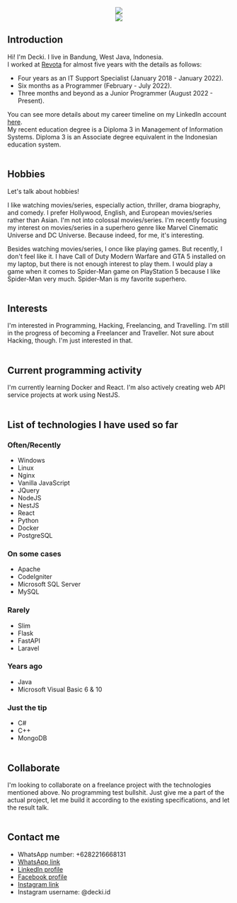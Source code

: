 <p align="center">
<a href="https://github.com/anuraghazra/github-readme-stats">
  <img src="https://github-readme-stats.vercel.app/api?username=deckiherdiawans&show_icons=true&theme=tokyonight" />
</a>
<br>
<a href="https://github.com/anuraghazra/convoychat">
  <img src="https://github-readme-stats.vercel.app/api/top-langs/?username=deckiherdiawans&layout=compact&theme=tokyonight" />
</a>
</p>

## Introduction

Hi! I'm Decki. I live in Bandung, West Java, Indonesia.<br>
I worked at [Revota](https://github.com/revota) for almost five years with the details as follows:<br>

- Four years as an IT Support Specialist (January 2018 - January 2022).
- Six months as a Programmer (February - July 2022).
- Three months and beyond as a Junior Programmer (August 2022 - Present).

You can see more details about my career timeline on my LinkedIn account [here](https://linkedin.com/in/decki/).<br>
My recent education degree is a Diploma 3 in Management of Information Systems. Diploma 3 is an Associate degree equivalent in the Indonesian education system.<br><br>

## Hobbies

Let's talk about hobbies!

I like watching movies/series, especially action, thriller, drama biography, and comedy. I prefer Hollywood, English, and European movies/series rather than Asian. I'm not into colossal movies/series. I'm recently focusing my interest on movies/series in a superhero genre like Marvel Cinematic Universe and DC Universe. Because indeed, for me, it's interesting.

Besides watching movies/series, I once like playing games. But recently, I don't feel like it. I have Call of Duty Modern Warfare and GTA 5 installed on my laptop, but there is not enough interest to play them. I would play a game when it comes to Spider-Man game on PlayStation 5 because I like Spider-Man very much. Spider-Man is my favorite superhero.<br><br>

## Interests

I'm interested in Programming, Hacking, Freelancing, and Travelling. I'm still in the progress of becoming a Freelancer and Traveller. Not sure about Hacking, though. I'm just interested in that.<br><br>

## Current programming activity

I'm currently learning Docker and React. I'm also actively creating web API service projects at work using NestJS.<br><br>

## List of technologies I have used so far

### Often/Recently
- Windows
- Linux
- Nginx
- Vanilla JavaScript
- JQuery
- NodeJS
- NestJS
- React
- Python
- Docker
- PostgreSQL

### On some cases
- Apache
- CodeIgniter
- Microsoft SQL Server
- MySQL

### Rarely
- Slim
- Flask
- FastAPI
- Laravel

### Years ago
- Java
- Microsoft Visual Basic 6 & 10

### Just the tip
- C#
- C++
- MongoDB<br><br>

## Collaborate

I'm looking to collaborate on a freelance project with the technologies mentioned above. No programming test bullshit. Just give me a part of the actual project, let me build it according to the existing specifications, and let the result talk.<br><br>

## Contact me

- WhatsApp number: +6282216668131
- [WhatsApp link](https://api.whatsapp.com/send?phone=6282216668131)
- [LinkedIn profile](https://linkedin.com/in/decki/)
- [Facebook profile](https://facebook.com/deckiherdiawans)
- [Instagram link](https://instagram.com/decki.id/)
- Instagram username: @decki.id
